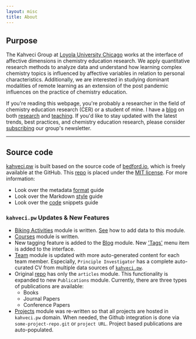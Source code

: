 ```yaml
---
layout: misc
title: About
---
```


## Purpose

The Kahveci Group at <a class="off" href="https://www.luc.edu">Loyola University Chicago</a> works at the interface of affective dimensions
in chemistry education research. We apply quantitative research methods to analyze data and understand how learning complex chemistry topics is influenced by affective variables in relation to personal characteristics. Additionally, we are interested in studying dominant modalities of remote learning as an extension of the post pandemic influences on the practice of chemistry education.

If you're reading this webpage, you're probably a researcher in the field of chemistry education research (CER) or a student of mine. I have a [blog](/blog) on both [research](/projects) and [teaching](/courses). If you'd like to stay updated with the latest trends, best practices, and chemistry education research, please consider <a href='https://tinyletter.com/mkahveci'>subscribing</a> our group's newsletter.

---

## Source code

[kahveci.pw](https://kahveci.pw) is built based on the source code of [bedford.io](https://github.com/blab/blotter), which is freely available at the GitHub.  This [repo](https://github.com/blab/blotter) is placed under the [MIT license](https://github.com/blab/blotter#license). For more information:

* Look over the metadata [format](/format) guide
* Look over the Markdown [style](/style) guide
* Look over the [code](/code) snippets guide

### `kahveci.pw` Updates & New Features

* [Biking Activities](/biking) module is written. [See](/format) how to add data to this module.
* [Courses](/courses) module is written.
* New tagging feature is added to the [Blog](/blog) module. New ['Tags'](/blog/tags/) menu item is added to the interface. 
* [Team](/team) module is updated with more auto-generated content for each team member. Especially, `Principle Investigator` has a complete auto-curated CV from multiple data sources of [`kahveci.pw`](https://kahveci.pw). 
* Original [repo](https://github.com/blab/blotter) has only the `articles` module. This functionality is expanded to new `Publications` module. Currently, there are three types of publications are available:
  * Books
  * Journal Papers
  * Conference Papers
* [Projects](/projects) module was re-written so that all projects are hosted in `kahveci.pw` domain. When needed, the Github integration is done via `some-project-repo.git` or `project URL`. Project based publications are auto-populated.
